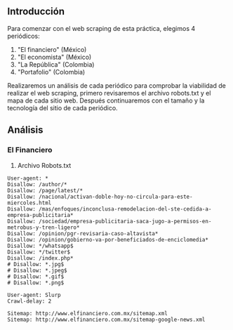 ## Introducción
Para comenzar con el web scraping de esta práctica, elegimos 4 periódicos:
1. "El financiero" (México)
2. "El economista" (México)
3. "La República" (Colombia)
4. "Portafolio" (Colombia)

Realizaremos un análisis de cada periódico para comprobar la viabilidad de realizar el web scraping, primero revisaremos el archivo robots.txt y el mapa de cada sitio web. Después continuaremos con el tamaño y la tecnología del sitio de cada periódico.

## Análisis
### El Financiero

1. Archivo Robots.txt
```
User-agent: *
Disallow: /author/*
Disallow: /page/latest/*
Disallow: /nacional/activan-doble-hoy-no-circula-para-este-miercoles.html
Disallow: /mas/enfoques/inconclusa-remodelacion-del-ste-cedida-a-empresa-publicitaria*
Disallow: /sociedad/empresa-publicitaria-saca-jugo-a-permisos-en-metrobus-y-tren-ligero*
Disallow: /opinion/pgr-revisaria-caso-altavista*
Disallow: /opinion/gobierno-va-por-beneficiados-de-enciclomedia*
Disallow: */whatsapp$
Disallow: */twitter$
Disallow: /index.php*
# Disallow: *.jpg$
# Disallow: *.jpeg$
# Disallow: *.gif$
# Disallow: *.png$

User-agent: Slurp
Crawl-delay: 2

Sitemap: http://www.elfinanciero.com.mx/sitemap.xml
Sitemap: http://www.elfinanciero.com.mx/sitemap-google-news.xml
```
